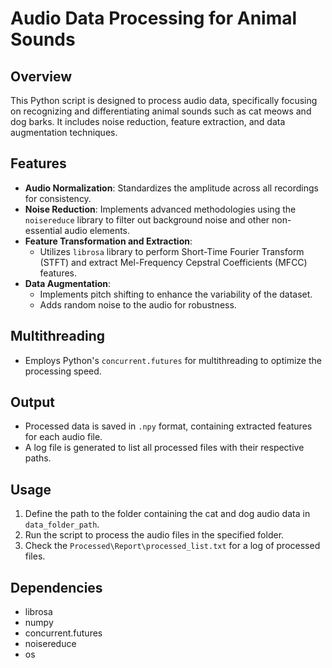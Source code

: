 # Audio Data Processing for Animal Sounds

## Overview
This Python script is designed to process audio data, specifically focusing on recognizing and differentiating animal sounds such as cat meows and dog barks. It includes noise reduction, feature extraction, and data augmentation techniques.

## Features
- **Audio Normalization**: Standardizes the amplitude across all recordings for consistency.
- **Noise Reduction**: Implements advanced methodologies using the `noisereduce` library to filter out background noise and other non-essential audio elements.
- **Feature Transformation and Extraction**:
  - Utilizes `librosa` library to perform Short-Time Fourier Transform (STFT) and extract Mel-Frequency Cepstral Coefficients (MFCC) features.
- **Data Augmentation**:
  - Implements pitch shifting to enhance the variability of the dataset.
  - Adds random noise to the audio for robustness.

## Multithreading
- Employs Python's `concurrent.futures` for multithreading to optimize the processing speed.

## Output
- Processed data is saved in `.npy` format, containing extracted features for each audio file.
- A log file is generated to list all processed files with their respective paths.

## Usage
1. Define the path to the folder containing the cat and dog audio data in `data_folder_path`.
2. Run the script to process the audio files in the specified folder.
3. Check the `Processed\Report\processed_list.txt` for a log of processed files.

## Dependencies
- librosa
- numpy
- concurrent.futures
- noisereduce
- os
